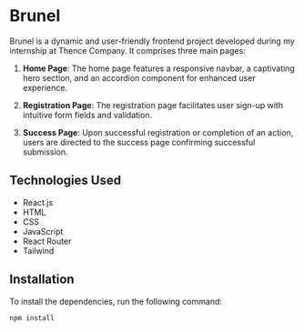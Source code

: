 # Brunel
Brunel is a dynamic and user-friendly frontend project developed during my internship at Thence Company. It comprises three main pages:

1. **Home Page**: The home page features a responsive navbar, a captivating hero section, and an accordion component for enhanced user experience.

2. **Registration Page**: The registration page facilitates user sign-up with intuitive form fields and validation.

3. **Success Page**: Upon successful registration or completion of an action, users are directed to the success page confirming successful submission.

## Technologies Used

- React.js
- HTML
- CSS
- JavaScript
- React Router 
- Tailwind


## Installation

To install the dependencies, run the following command:

```bash
npm install